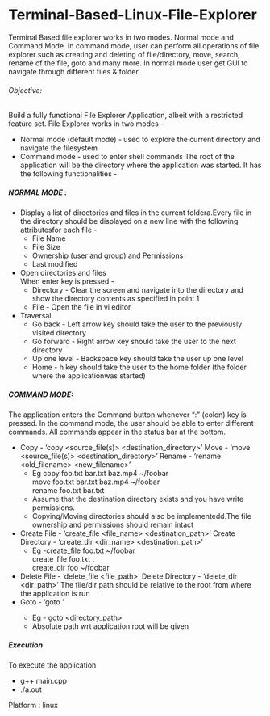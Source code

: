 # Terminal-Based-Linux-File-Explorer
Terminal Based file explorer works in two modes. Normal mode and Command Mode. In command mode, user can perform all operations of file explorer such as creating and deleting of file/directory, move, search, rename of the file, goto and many more. In normal mode user get GUI to navigate through different files &amp; folder.
###### Objective: 
Build a fully functional File Explorer Application, albeit with a restricted feature set.
File Explorer works in two modes -
  - Normal mode (default mode) - used to explore the current directory and navigate the filesystem
  - Command mode - used to enter shell commands
The root of the application will be the directory where the application was started.
It has the following functionalities -

##### NORMAL MODE :

  - Display a list of directories and files in the current foldera.Every file in the directory should be displayed on a new line with the following attributesfor each file -
      -  File Name
      - File Size
      - Ownership (user and group) and Permissions
      - Last modified
  - Open directories and files      
    When enter key is pressed -
      - Directory - Clear the screen and navigate into the directory and show the directory contents as specified in point 1
      - File - Open the file in vi editor
  - Traversal
      - Go back - Left arrow key should take the user to the previously visited directory
      - Go forward - Right arrow key should take the user to the next directory
      - Up one level - Backspace key should take the user up one level
      - Home - ​h​ key should take the user to the home folder (the folder where the applicationwas started)

##### COMMAND MODE:

  The application enters the Command button whenever “:” (colon) key is pressed. In the command mode, the user should be able to enter different commands. All commands appear in the status bar at the bottom.
  - Copy - ‘copy <source_file(s)> <destination_directory>’
    Move - ‘move <source_file(s)> <destination_directory>’
    Rename - ‘rename <old_filename> <new_filename>’
      - Eg copy foo.txt bar.txt baz.mp4 ~/foobar   
             move foo.txt bar.txt baz.mp4 ~/foobar   
             rename foo.txt bar.txt
      - Assume that the destination directory exists and you have write permissions.
      - Copying/Moving directories should also be implementedd.The file ownership and permissions should remain intact
  - Create File - ‘create_file <file_name> <destination_path>’
    Create Directory - ‘create_dir <dir_name> <destination_path>’
      - Eg -create_file foo.txt ~/foobar   
            create_file foo.txt .   
            create_dir foo ~/foobar
  - Delete File - ‘delete_file <file_path>’
    Delete Directory - ‘delete_dir <dir_path>’
    The file/dir path should be relative to the root from where the application is run
  - Goto - ‘goto <location>’
    - Eg - goto <directory_path>
    - Absolute path wrt application root will be given
  
  ##### Execution
  To execute the application
  
   - g++ main.cpp
   - ./a.out
   
  Platform : linux
